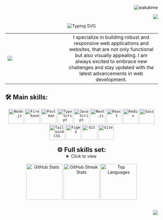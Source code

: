 <div align="right">

![wakatime](https://wakatime.com/badge/user/018bd96e-68c8-4fc2-90bb-144d017d754f.svg)

[![](https://visitcount.itsvg.in/api?id=makarenko-vladyslav&icon=7&color=6)](https://visitcount.itsvg.in)

</div>


<div align="center">

![Typing SVG](https://readme-typing-svg.demolab.com?font=Playfair+Display&size=32&duration=4000&pause=550&color=8661C1&center=true&vCenter=true&width=1000&height=60&lines=Hi+there+%F0%9F%91%8B%F0%9F%8F%BB;I'm+Vladyslav+Makarenko+%F0%9F%91%A8%F0%9F%8F%BB%E2%80%8D%F0%9F%92%BB;A+Full+Stack+Developer+originally+from+Ukraine+%F0%9F%87%BA%F0%9F%87%A6;Currently+based+in+the+beautiful+landscapes+of+Norway+%F0%9F%87%B3%F0%9F%87%B4)

</div>

<table>
  <tr>
     <td width="180px">
      <img src="https://i.giphy.com/xv6eVwkJ7DGjC.webp"  />
    </td>
    <td align="center">
      I specialize in building robust and responsive web applications and websites, that are not only functional but also visually appealing. I am always excited to embrace new challenges and stay updated with the latest advancements in web development.
    </td>
  </tr>
</table>


<div align="center" >

<h2 align="left">🛠️ Main skills:</h2>

<div align="center">
	<code><img width="50" src="https://user-images.githubusercontent.com/25181517/183568594-85e280a7-0d7e-4d1a-9028-c8c2209e073c.png" alt="Node.js" title="Node.js"/></code>
	<code><img width="50" src="https://www.vectorlogo.zone/logos/firebase/firebase-icon.svg" alt="Firebase" title="Firebase"/></code>
	<code><img width="50" src="https://www.svgrepo.com/show/354202/postman-icon.svg" alt="Postman" title="Postman"/></code>
	<code><img width="50" src="https://user-images.githubusercontent.com/25181517/183890598-19a0ac2d-e88a-4005-a8df-1ee36782fde1.png" alt="TypeScript" title="TypeScript"/></code>
	<code><img width="50" src="https://user-images.githubusercontent.com/25181517/117447155-6a868a00-af3d-11eb-9cfe-245df15c9f3f.png" alt="JavaScript" title="JavaScript"/></code>
	<code><img width="50" src="https://github.com/marwin1991/profile-technology-icons/assets/136815194/5f8c622c-c217-4649-b0a9-7e0ee24bd704" alt="Next.js" title="Next.js"/></code>
	<code><img width="50" src="https://user-images.githubusercontent.com/25181517/183897015-94a058a6-b86e-4e42-a37f-bf92061753e5.png" alt="React" title="React"/></code>
	<code><img width="50" src="https://user-images.githubusercontent.com/25181517/187896150-cc1dcb12-d490-445c-8e4d-1275cd2388d6.png" alt="Redux" title="Redux"/></code>
	<code><img width="50" src="https://user-images.githubusercontent.com/25181517/192158956-48192682-23d5-4bfc-9dfb-6511ade346bc.png" alt="Sass" title="Sass"/></code>
	<code><img width="50" src="https://user-images.githubusercontent.com/25181517/202896760-337261ed-ee92-4979-84c4-d4b829c7355d.png" alt="Tailwind CSS" title="Tailwind CSS"/></code>
	<code><img width="50" src="https://user-images.githubusercontent.com/25181517/189715289-df3ee512-6eca-463f-a0f4-c10d94a06b2f.png" alt="Figma" title="Figma"/></code>
	<code><img width="50" src="https://user-images.githubusercontent.com/25181517/192108372-f71d70ac-7ae6-4c0d-8395-51d8870c2ef0.png" alt="Git" title="Git"/></code>
	<code><img width="50" src="https://github-production-user-asset-6210df.s3.amazonaws.com/62091613/261395532-b40892ef-efb8-4b0e-a6b5-d1cfc2f3fc35.png" alt="Vite" title="Vite"/></code>
	


</div>

<br/>

<h2 align="left" style="display: inline;">⚙️ Full skills set:</h2>
<details style="display: inline;">
  <summary>Click to view</summary>

  <table>
<table>
  
<tr>
<td valign="top" width="50%">


<div align="center">

<h3>Frontend</h3> 

![Next JS](https://img.shields.io/badge/Next-black?style=flat&logo=next.js&logoColor=white) 
![React](https://img.shields.io/badge/React-%2320232a.svg?style=flat&logo=react&logoColor=%2361DAFB)
![Redux](https://img.shields.io/badge/redux-%23593d88.svg?style=flat&logo=redux&logoColor=white) 
![Redux Toolkit](https://img.shields.io/badge/redux--toolkit-%23764ABC.svg?style=flat&logo=redux&logoColor=white)
![TypeScript](https://img.shields.io/badge/Typescript-%23007ACC.svg?style=flat&logo=typescript&logoColor=white) 
![JavaScript](https://img.shields.io/badge/Javascript-%23323330.svg?style=flat&logo=javascript&logoColor=%23F7DF1E) 
![CSS3](https://img.shields.io/badge/CSS3-%231572B6.svg?style=flat&logo=css3&logoColor=white) 
![HTML5](https://img.shields.io/badge/HTML5-%23E34F26.svg?style=flat&logo=html5&logoColor=white)

<h3>Styling & UI Frameworks</h3> 

![SASS](https://img.shields.io/badge/SASS-hotpink.svg?style=flat&logo=SASS&logoColor=white) 
![TailwindCSS](https://img.shields.io/badge/Tailwind-%2338B2AC.svg?style=flat&logo=tailwind-css&logoColor=white)
![StyledComponents](https://img.shields.io/badge/Styled--components-DB7093?style=flat&logo=styled-components&logoColor=white)
![MaterialUI](https://img.shields.io/badge/MaterialUI-007FFF.svg?style=flat&logo=Material-UI&logoColor=white) 
![ShadCN](https://img.shields.io/badge/Shadcn-gray.svg?style=flat&logo=radix&logoColor=white)
![Framer Motion](https://img.shields.io/badge/Framer%20Motion-0055FF.svg?style=flat&logo=framer&logoColor=white)
![Three.js](https://img.shields.io/badge/Threejs-black?style=flat&logo=three.js&logoColor=white)
![Chart.js](https://img.shields.io/badge/Chart.js-F5788D.svg?style=flat&logo=chartdotjs&logoColor=white)

<h3>Design Tools</h3> 

![Figma](https://img.shields.io/badge/Figma-%23F24E1E.svg?style=flat&logo=figma&logoColor=white)
![AdobePhotoshop](https://img.shields.io/badge/Adobe%20Photoshop-%2331A8FF.svg?style=flat&logo=adobe%20photoshop&logoColor=white)
![Canva](https://img.shields.io/badge/Canva-%2300C4CC.svg?style=flat&logo=Canva&logoColor=white)

<h3>Web Platforms</h3> 

![WordPress](https://img.shields.io/badge/WordPress-%23117AC9.svg?style=flat&logo=WordPress&logoColor=white)
![Webflow](https://img.shields.io/badge/Webflow-4353FF?style=flat&logo=webflow&logoColor=white)
                      
</div>
</td>
<td valign="top" width=50%">

<div align="center">
                    
<h3>Backend</h3> 

![NodeJS](https://img.shields.io/badge/Node.js-6DA55F?style=flat&logo=node.js&logoColor=white)
![Firebase](https://img.shields.io/badge/Firebase-%23FFCA28.svg?style=flat&logo=firebase&logoColor=white)
![NPM](https://img.shields.io/badge/NPM-%23CB3837.svg?style=flat&logo=npm&logoColor=white)
![Express.js](https://img.shields.io/badge/Express.js-%23404d59.svg?style=flat&logo=express&logoColor=%2361DAFB)
![Axios](https://img.shields.io/badge/Axios-%23404d59.svg?style=flat&logo=axios&logoColor=white)
![Postman](https://img.shields.io/badge/Postman-FF6C37?style=flat&logo=postman&logoColor=white)
![Swagger](https://img.shields.io/badge/-Swagger-%23Clojure?style=flat&logo=swagger&logoColor=white)
![OAuth2](https://img.shields.io/badge/OAuth2-%23404d59.svg?style=flat&logo=oauth&logoColor=white)
![JWT](https://img.shields.io/badge/JWT-black?style=flat&logo=JSON%20web%20tokens)
![Mongoose](https://img.shields.io/badge/Mongoose-%234ea94b.svg?style=flat&logo=mongoose&logoColor=white)
![Mikrotjenester](https://img.shields.io/badge/Microservices-%23404d59.svg?style=flat&logo=express&logoColor=white)



<h3>DevOps & Deployment</h3> 

![Vite](https://img.shields.io/badge/Vite-%23646CFF.svg?style=flat&logo=vite&logoColor=white)
![Webpack](https://img.shields.io/badge/Webpack-%238DD6F9.svg?style=flat&logo=webpack&logoColor=black)
![Docker](https://img.shields.io/badge/Docker-%230db7ed.svg?style=flat&logo=docker&logoColor=white)
![Vercel](https://img.shields.io/badge/Vercel-%23000000.svg?style=flat&logo=vercel&logoColor=white)
![Render](https://img.shields.io/badge/Render-%46E3B7.svg?style=flat&logo=render&logoColor=white)
![Netlify](https://img.shields.io/badge/Netlify-%23000000.svg?style=flat&logo=netlify&logoColor=#00C7B7)
![Heroku](https://img.shields.io/badge/Heroku-430098.svg?style=flat&logo=heroku&logoColor=white)
![Compass](https://img.shields.io/badge/Compass-%23404d59.svg?style=flat&logo=compass&logoColor=white)

<h3>Databases</h3> 

![MongoDB](https://img.shields.io/badge/MongoDB-%234ea94b.svg?style=flat&logo=mongodb&logoColor=white)
![MariaDB](https://img.shields.io/badge/MariaDB-%234ea94b.svg?style=flat&logo=mariadb&logoColor=white)
![MySQL](https://img.shields.io/badge/MySQL-4479A1.svg?style=flat&logo=mysql&logoColor=white)
![SQLite](https://img.shields.io/badge/SQLite-%2307405e.svg?style=flat&logo=sqlite&logoColor=white)
![PostgreSQL](https://img.shields.io/badge/PostgreSQL-316192.svg?style=flat&logo=postgresql&logoColor=white)

<h3>Version Control</h3> 

![Git](https://img.shields.io/badge/Git-%23F05033.svg?style=flat&logo=git&logoColor=white)
![GitHub](https://img.shields.io/badge/GitHub-%23121011.svg?style=flat&logo=github&logoColor=white)
![GithubPages](https://img.shields.io/badge/GitHub%20Pages-121013?style=flat&logo=github&logoColor=white)
<br/>
</div>
</td>

</tr>
</table>
</details>
  
<br/>

<div align="center" >
    <img src="https://github-readme-stats.vercel.app/api?username=makarenko-vladyslav&theme=ambient_gradient&hide_border=true&include_all_commits=false&count_private=true" alt="GitHub Stats" style="width: 1fr;  height: 119px;"/>
    <img src="https://github-readme-streak-stats.herokuapp.com/?user=makarenko-vladyslav&theme=ambient_gradient&hide_border=true" alt="GitHub Streak Stats" style="width: 1fr; height: 119px;"/>
    <img src="https://github-readme-stats.vercel.app/api/top-langs/?username=makarenko-vladyslav&theme=ambient_gradient&hide_border=true&include_all_commits=false&count_private=true&layout=compact" alt="Top Languages" style="width: 1fr; height: 119px;"/>
</div>
  

  <br/>


<div align="end">

![](https://quotes-github-readme.vercel.app/api?type=horizontal&theme=dark)

<div>
